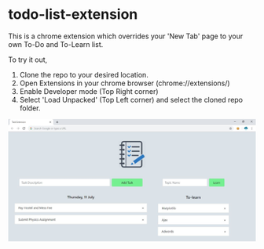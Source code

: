 # todo-list-extension
This is a chrome extension which overrides your 'New Tab' page to your own To-Do and To-Learn list.

To try it out, 

1. Clone the repo to your desired location.
2. Open Extensions in your chrome browser (chrome://extensions/)
3. Enable Developer mode (Top Right corner)
4. Select 'Load Unpacked' (Top Left corner) and select the cloned repo folder.

![Screen Capture](https://github.com/robovirmani/todo-list-extension/blob/master/ss.JPG)
